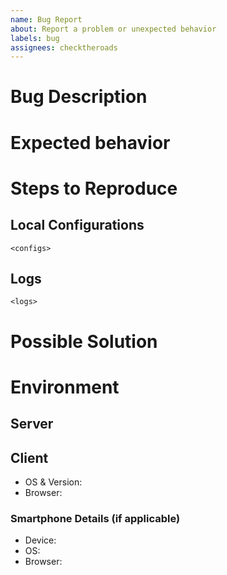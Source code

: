 ```yaml
---
name: Bug Report
about: Report a problem or unexpected behavior
labels: bug
assignees: checktheroads
---
```


<!-- Please provide a general summary of the issue in the Title. -->

# Bug Description
<!-- A clear and concise description of the bug. -->

# Expected behavior
<!-- A clear and concise description of what you expected to happen. -->

# Steps to Reproduce
<!-- Provide steps necessary to reproduce this issue. -->

## Local Configurations
<!-- If possible, please a link to a live example and the relevant sections of your hyperglass.yaml, commands.yaml, or devices.yaml in a code block. -->

```
<configs>
```

## Logs
<!-- If an error occurred, please paste the relevant error message(s) in the below code block. -->

```
<logs>
```

# Possible Solution
<!-- If you think you know what would fix this, please share your ideas. -->

# Environment

## Server
<!-- Please paste the output from `hyperglass system-info` below: (available in 1.0.0-beta.52+) -->

<!-- If, for some reason, that doesn't work, please include the following:
 - OS:
 - Python Version:
 - hyperglass Version:
-->

## Client
 - OS & Version: <!-- (e.g. Windows 10, macOS 10.15, Ubuntu Linux 18.04) -->
 - Browser: <!-- (e.g. Chrome, Safari, Firefox, etc.) -->

### Smartphone Details (if applicable)
 - Device: <!-- (e.g. iPhone, Samsung) -->
 - OS: <!-- (e.g. iOS 13.1, Android 11) -->
 - Browser: <!-- (e.g. Safari, Chrome) -->
 
